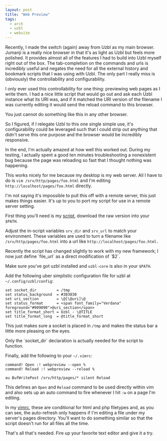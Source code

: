 ```yaml
---
layout: post
title: "Web Preview"
tags:
  - arch
  - uzbl
  - website
---
```


Recently, I made the switch (again) away from Uzbl as my main browser. 
Jumanji is a really nice browser in that it's as light as Uzbl but feels 
more polished. It provides almost all of the features I had to build 
into Uzbl myself right out of the box. The tab-completion on the 
commands and urls is incredibly useful and negates the need for all the 
external history and bookmark scripts that I was using with Uzbl. The 
only part I really miss is (obviously) the controllability and 
configurability.

I only ever used this controllability for one thing: previewing web 
pages as I write them. I had a nice little script that would go out and 
ask each Uzbl instance what its URI was, and if it matched the URI 
version of the filename I was currently editing it would send the reload 
command to this browser.

You just cannot do something like this in any other browser.

So I figured, if I relegate Uzbl to this one single simple use, it's 
configurability could be leveraged such that I could strip out anything 
that didn't serve this one purpose and the browser would be incredibly 
responsive.

In the end, I'm actually amazed at how well this worked out. During my 
testing, I actually spent a good ten minutes troubleshooting a 
nonexistent bug because the page was reloading so fast that I thought 
nothing was happening.

This works nicely for me because my desktop is my web server. All I have 
to do is `vim /srv/http/pages/foo.html` and I'm editing 
`http://localhost/pages/foo.html` directly.

<div class="note">
I'm not saying it's impossible to pull this off with a remote server, 
this just makes things easier. It's up to you to port my script for use 
in a remote server setting.

</div>

First thing you'll need is my 
[script](http://github.com/pbrisbin/scripts/blob/master/webpreview), 
download the raw version into your `$PATH`.

Adjust the in-script variables `srv_dir` and `srv_url` to match your 
environment. These variables are used to turn a filename like 
`/srv/http/pages/foo.html` into a url like 
`http://localhost/pages/foo.html.`

<div class="note">
Recently the script has changed slightly to work with my new framework; 
I now just define `file_url` as a direct modification of `$2`.

</div>

Make sure you've got uzbl installed and `uzbl-core` is also in your 
`$PATH`.

Add the following uber simplistic configuration file for uzbl at 
`~/.config/uzbl/config`:

    set socket_dir         = /tmp
    set status_background  = #303030
    set uri_section        = \@[\@uri]\@
    set status_format      = <span font_family="Verdana" foreground="#909090">@uri_section</span>
    set title_format_short = Uzbl - \@TITLE
    set title_format_long  = @title_format_short

This just makes sure a socket is placed in `/tmp` and makes the status 
bar a little more pleasing on the eyes.

<div class="note">
Only the `socket_dir` declaration is actually needed for the script to 
function.

</div>

Finally, add the following to your `~/.vimrc`:

    command! Open :! webpreview --open %
    command! Reload :! webpreview --reload %
    
    au BufWritePost /srv/http/pages/* silent Reload

This defines an `Open` and `Reload` command to be used directly within 
vim and also sets up an auto command to fire whenever I hit `:w` on a 
page I'm editing.

In my [vimrc](http://github.com/pbrisbin/dotfiles/blob/master/.vimrc), 
these are conditional for html and php filetypes and, as you can see, 
the auto-refresh only happens if I'm editing a file under my server's 
pages directory. You'll want to do something similar so that the script 
doesn't run for all files all the time.

That's all that's needed. Fire up your favorite text editor and give it 
a try.
